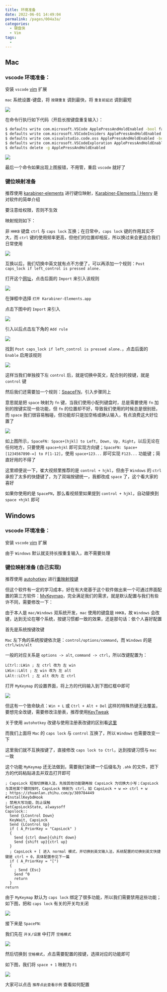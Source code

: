 ```yaml
---
title: 环境准备
date: 2022-06-01 14:49:04
permalink: /pages/004a3a/
categories:
  - 键盘侠
  - Vim
tags:
  -
---
```


## Mac

### vscode 环境准备：

安装 `vscode` [vim](https://marketplace.visualstudio.com/items?itemName=vscodevim.vim) 扩展

`mac` 系统设置-键盘，将 `按键重复` 调到最快，将 `重复前延迟` 调到最短

![](../../.vuepress/public/img/vim/000.png)

在命令行执行如下代码（开启长按键盘重复输入）：

```bash
$ defaults write com.microsoft.VSCode ApplePressAndHoldEnabled -bool false              # For VS Code
$ defaults write com.microsoft.VSCodeInsiders ApplePressAndHoldEnabled -bool false      # For VS Code Insider
$ defaults write com.visualstudio.code.oss ApplePressAndHoldEnabled -bool false         # For VS Codium
$ defaults write com.microsoft.VSCodeExploration ApplePressAndHoldEnabled -bool false   # For VS Codium Exploration users
$ defaults delete -g ApplePressAndHoldEnabled                                           # If necessary, reset global default
```

![](../../.vuepress/public/img/vim/001.png)

最后一个命令如果出现上图报错，不用管，重启 `vscode` 就好了

### 键位映射准备

推荐使用 [karabiner-elements](https://karabiner-elements.pqrs.org/) 进行键位映射，[Karabiner-Elements | Henry](/pages/2c17f0/) 是对软件的简单介绍

要注意给权限，否则不生效

映射规则如下：

非 `HHKB` 键盘 `ctrl` 与 `caps lock` 互换；在日常中，`caps lock` 键的作用其实不大，而 `ctrl` 键的使用频率更高，但他们的位置却相反，所以换过来会更适合我们日常使用

![](../../.vuepress/public/img/vim/002.png)

互换以后，我们切换中英文就有点不方便了，可以再添加一个规则：`Post caps_lock if left_control is pressed alone.`

打开这个[网址](https://ke-complex-modifications.pqrs.org/#control)，点击后面的 `Import` 来引入该规则

![](../../.vuepress/public/img/vim/003.png)

在弹框中选择 `打开 Karabiner-Elements.app`

点击下图中的 `Import` 来引入

![](../../.vuepress/public/img/vim/004.png)

引入以后点击左下角的 `Add rule`

![](../../.vuepress/public/img/vim/005.png)

找到 `Post caps_lock if left_control is pressed alone.`，点击后面的 `Enable` 启用该规则

![](../../.vuepress/public/img/vim/006.png)

这样当我们单独按下左 `control` 后，就是切换中英文，配合别的按键，就是 `control` 键

然后我们还需要加一个规则：[SpaceFN](https://ke-complex-modifications.pqrs.org/#spacefn)，引入步骤同上

意思就是把 `space` 映射为 `fn` 键，当我们使用小配列键盘时，总是需要使用 `fn` 加别的按键实现一些功能，但 `fn` 的位置却不好，导致我们使用的时候总是很别扭，而 `space` 我们很容易触碰，但功能却只是加空格或确认输入，有点浪费这大好位置了

![](../../.vuepress/public/img/vim/046.png)

如上图所示，`SpaceFN: Space+[hjkl] to Left, Down, Up, Right`，以后无论在任何地方，只要使用 `space+hjkl` 即可实现方向键；`SpaceFN: Space+[1234567890-=] to F[1-12]`，使用 `space+123...` 即可实现 `F123...` 功能键；简直好用的不得了

这里顺便说一下，崔大视频里推荐的是 `control + hjkl`，但由于 `Windows` 的 `ctrl` 承担了太多的快捷键了，为了双端按键统一，我都改成 `space` 了，这个看大家的喜好

如果你使用的是 `SpaceFN`，那么看视频里如果提到 `control + hjkl`，自动替换到 `space +hjkl` 即可

## Windows

### vscode 环境准备：

安装 `vscode` [vim](https://marketplace.visualstudio.com/items?itemName=vscodevim.vim) 扩展

由于 `Windows` 默认就支持长按重复输入，故不需要处理

### 键位映射准备 (自己实现)

推荐使用 [autohotkey](https://www.autohotkey.com/) 进行[重映射按键](https://wyagd001.github.io/zh-cn/docs/misc/Remap.htm)

但这个软件有一定的学习成本，好在有大佬基于这个软件做出来一个可通过界面配置的第三方软件：[MyKeymap](https://xianyukang.com/MyKeymap.html)，完全满足我们的需求，就是默认配置与我们有些许不同，需要修改一下：

由于本人是 `mac/Windows` 双系统开发，`mac` 使用的键盘是 `HHKB`，故 `Windows` 会改键，达到无论在哪个系统，按键习惯都一致的效果，还是那句话：依个人喜好配置

首先是系统按键改键

`Mac` 左下角的系统按键依次是：`control/options/command`，而 `Windows` 的是 `ctrl/win/alt`

一般的对应关系是 `options -> alt`, `command -> ctrl`，所以改键配置为：

```
LCtrl::LWin ; 左 ctrl 改为 左 win
LWin::LAlt ; 左 win 改为 左 alt
LAlt::LCtrl ; 左 alt 改为 左 ctrl
```

打开 `MyKeymap` 的设置界面，将上方的代码输入到下图红框中即可

![](../../.vuepress/public/img/vim/049.png)

但这有一个致命缺点：`Win + L` 或 `Ctrl + Alt + Del` 这样的特殊热键无法覆盖，要想完全改键，需要修改注册表，推荐使用[KeyTweak](https://www.bleepingcomputer.com/download/keytweak/)

关于使用 `autohotkey` 改键与使用注册表改键的区别看[这里](https://wyagd001.github.io/zh-cn/docs/misc/Remap.htm#registry)

而我们上面将 `Mac` 的 `caps lock` 与 `control` 互换了，所以 `Windows` 也需要改变一下

这里我们就不互换按键了，直接修改 `caps lock to Ctrl`，达到按键习惯与 `mac` 一致

这个功能 `MyKeymap` 还无法做到，需要我们新建一个后缀名为 `.ahk` 的文件，把下方的代码粘贴进去并双击打开即可

```
; CapsLock 短按切换输入法，先按其他功能键再按 CapsLock 为切换大小写；CapsLock 与其他某个键同按时，CapsLock 映射为 ctrl，如 CapsLock + w => ctrl + w
; https://zhuanlan.zhihu.com/p/389784449
#InstallKeybdHook
; 禁用大写功能，防止误触
SetCapsLockState, alwaysoff
Capslock::
  Send {LControl Down}
  KeyWait, CapsLock
  Send {LControl Up}
  if ( A_PriorKey = "CapsLock" )
  {
    Send {ctrl down}{shift down}
    Send {shift up}{ctrl up}
  }
  ; CapsLock + [ 进入 normal 模式，并切换到英文输入法，系统配置的切换到英文快捷键是 ctrl + 0，具体配置参见下一篇
  if ( A_PriorKey = "[")
  {
    ; Send {Esc}
    Send ^0
    return
  }
return
```

由于 `MyKeymap` 默认为 `caps lock` 绑定了很多功能，所以我们需要禁用这些功能；如下图，把和 `caps lock` 有关的开关均关闭

![](../../.vuepress/public/img/vim/052.png)

接下来是 `SpaceFN`:

我们先在 `开关/设置` 中打开 `空格模式`

![](../../.vuepress/public/img/vim/050.png)

然后切换到 `空格模式`，点击需要配置的按键，选择对应的功能即可

如下图，我们将 `space + 1` 映射为 `F1`

![](../../.vuepress/public/img/vim/051.png)

大家可以点击 `推荐点此查看示例` 查看如何配置
